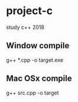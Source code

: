 # project-c
study c++ 2018 

## Window compile
g++ *.cpp -o target.exe

## Mac OSx compile 
g++ src.cpp -o target


